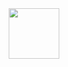 <div id="header" align="center">
  <img src="[https://media.giphy.com/media/zOvBKUUEERdNm/giphy.gif](https://media.giphy.com/media/ZUcx3Ddc9hlGU/giphy.gif)" width="100"/>
</div>

